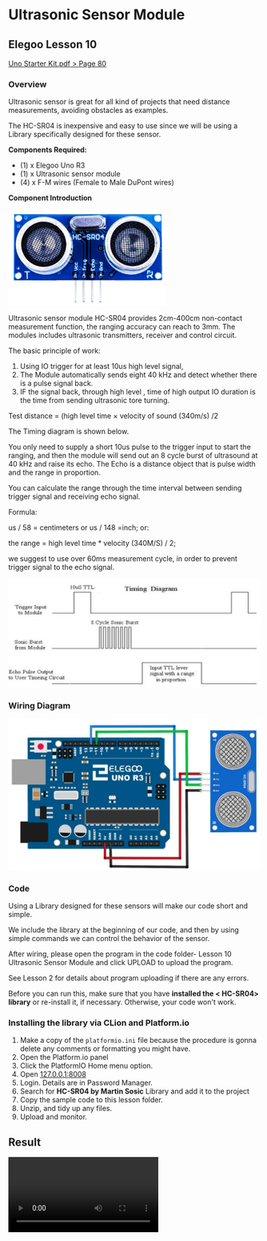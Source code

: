 # Ultrasonic Sensor Module

## Elegoo Lesson 10

[Uno Starter Kit.pdf > Page 80](../../docs/UNO%20Starter%20Kit.pdf)

### Overview

Ultrasonic sensor is great for all kind of projects that need distance measurements, avoiding obstacles as examples.

The HC-SR04 is inexpensive and easy to use since we will be using a Library specifically designed for these sensor.

**Components Required:**

* (1) x Elegoo Uno R3
* (1) x Ultrasonic sensor module
* (4) x F-M wires (Female to Male DuPont wires)

**Component Introduction**

![ultrasonic sensor module](sensor_1.png)

Ultrasonic sensor module HC-SR04 provides 2cm-400cm non-contact measurement function, the ranging accuracy can reach to 3mm. The modules includes ultrasonic transmitters, receiver and control circuit.

The basic principle of work:

1. Using IO trigger for at least 10us high level signal,
2. The Module automatically sends eight 40 kHz and detect whether there is a pulse signal back.
3. IF the signal back, through high level , time of high output IO duration is the time from sending ultrasonic tore turning.

Test distance = (high level time × velocity of sound (340m/s) /2

The Timing diagram is shown below.

You only need to supply a short 10us pulse to the trigger input to start the ranging, and then the module will send out an 8 cycle burst of ultrasound at 40 kHz and raise its echo. The Echo is a distance object that is pulse width and the range in proportion.

You can calculate the range through the time interval between sending trigger signal and receiving echo signal.

Formula:

us / 58 = centimeters or us / 148 =inch; or:

the range = high level time * velocity (340M/S) / 2;

we suggest to use over 60ms measurement cycle, in order to prevent trigger signal to the echo signal.

![timing diagram](sensor_2.png)

### Wiring Diagram

![sensor wiring diagram](sensor_3.png)

### Code

Using a Library designed for these sensors will make our code short and simple.

We include the library at the beginning of our code, and then by using simple
commands we can control the behavior of the sensor.

After wiring, please open the program in the code folder- Lesson 10 Ultrasonic Sensor
Module and click UPLOAD to upload the program.

See Lesson 2 for details about program uploading if there are any errors.

Before you can run this, make sure that you have **installed the < HC-SR04> library** or
re-install it, if necessary. Otherwise, your code won't work.

### Installing the library via CLion and Platform.io

1. Make a copy of the `platformio.ini` file because the procedure is gonna delete any comments or formatting you might have.
2. Open the Platform.io panel
3. Click the PlatformIO Home menu option.
4. Open [127.0.0.1:8008](http://127.0.0.1:8008)
5. Login. Details are in Password Manager.
6. Search for **HC-SR04 by Martin Sosic** Library and add it to the project
7. Copy the sample code to  this lesson folder.
8. Unzip, and tidy up any files.
9. Upload and monitor.

## Result

![proof](sensor.mp4)
